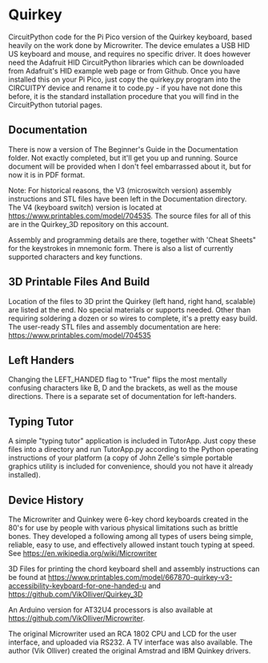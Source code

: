 # Quirkey

CircuitPython code for the Pi Pico version of the Quirkey keyboard, based heavily on the work done by Microwriter. The device emulates a USB HID US keyboard and mouse, and requires no specific driver. It does however need the Adafruit HID CircuitPython libraries which can be downloaded from Adafruit's HID example web page or from Github. Once you have installed this on your Pi Pico, just copy the quirkey.py program into the CIRCUITPY device and rename it to code.py - if you have not done this before, it is the standard installation procedure that you will find in the CircuitPython tutorial pages.

## Documentation

There is now a version of The Beginner's Guide in the Documentation folder. Not exactly completed, but it'll get you up and running. Source document will be provided when I don't feel embarrassed about it, but for now it is in PDF format.

Note: For historical reasons, the V3 (microswitch version) assembly instructions and STL files have been left in the Documentation directory. The V4 (keyboard switch) version is located at https://www.printables.com/model/704535. The source files for all of this are in the Quirkey_3D repository on this account.

Assembly and programming details are there, together with 'Cheat Sheets" for the keystrokes in mnemonic form. There is also a list of currently supported characters and key functions.

## 3D Printable Files And Build

Location of the files to 3D print the Quirkey (left hand, right hand, scalable) are listed at the end. No special materials or supports needed. Other than requiring soldering a dozen or so wires to complete, it's a pretty easy build. The user-ready STL files and assembly documentation are here: https://www.printables.com/model/704535

## Left Handers

Changing the LEFT_HANDED flag to "True" flips the most mentally confusing characters like B, D and the brackets, as well as the mouse directions. There is a separate set of documentation for left-handers.

## Typing Tutor

A simple "typing tutor" application is included in TutorApp. Just copy these files into a directory and run TutorApp.py according to the Python operating instructions of your platform (a copy of John Zelle's simple portable graphics utility is included for convenience, should you not have it already installed).

## Device History

The Microwriter and Quinkey were 6-key chord keyboards created in the 80's for use by people with various physical limitations such as brittle bones. They developed a following among all types of users being simple, reliable, easy to use, and effectively allowed instant touch typing at speed. See https://en.wikipedia.org/wiki/Microwriter

3D Files for printing the chord keyboard shell and assembly instructions can be found at https://www.printables.com/model/667870-quirkey-v3-accessibility-keyboard-for-one-handed-u and https://github.com/VikOlliver/Quirkey_3D

An Arduino version for AT32U4 processors is also available at https://github.com/VikOlliver/Microwriter.

The original Microwriter used an RCA 1802 CPU and LCD for the user interface, and uploaded via RS232. A TV interface was also available. The author (Vik Olliver) created the original Amstrad and IBM Quinkey drivers.

